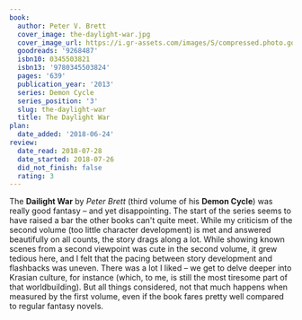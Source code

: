 ```yaml
---
book:
  author: Peter V. Brett
  cover_image: the-daylight-war.jpg
  cover_image_url: https://i.gr-assets.com/images/S/compressed.photo.goodreads.com/books/1360777092l/9268487._SX98_.jpg
  goodreads: '9268487'
  isbn10: 0345503821
  isbn13: '9780345503824'
  pages: '639'
  publication_year: '2013'
  series: Demon Cycle
  series_position: '3'
  slug: the-daylight-war
  title: The Daylight War
plan:
  date_added: '2018-06-24'
review:
  date_read: 2018-07-28
  date_started: 2018-07-26
  did_not_finish: false
  rating: 3
---
```


The **Dailight War** by *Peter Brett* (third volume of his **Demon Cycle**) was really good fantasy – and yet disappointing. The start of the series seems to have raised a bar the other books can't quite meet. While my criticism of the second volume (too little character development) is met and answered beautifully on all counts, the story drags along a lot. While showing known scenes from a second viewpoint was cute in the second volume, it grew tedious here, and I felt that the pacing between story development and flashbacks was uneven. There was a lot I liked – we get to delve deeper into Krasian culture, for instance (which, to me, is still the most tiresome part of that worldbuilding). But all things considered, not that much happens when measured by the first volume, even if the book fares pretty well compared to regular fantasy novels.
